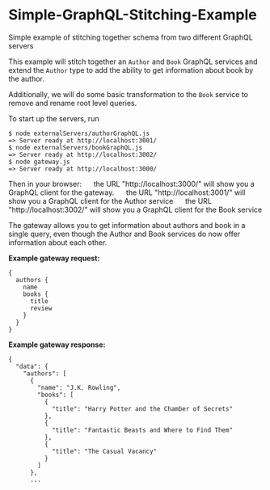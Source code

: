 # Simple-GraphQL-Stitching-Example
Simple example of stitching together schema from two different GraphQL servers

This example will stitch together an `Author` and `Book` GraphQL services
and extend the `Author` type to add the ability to get information about book by
the author.

Additionally, we will do some basic transformation to the `Book` service to remove and rename
root level queries.

To start up the servers, run
```
$ node externalServers/authorGraphQL.js
=> Server ready at http://localhost:3001/
$ node externalServers/bookGraphQL.js
=> Server ready at http://localhost:3002/
$ node gateway.js
=> Server ready at http://localhost:3000/
```

Then in your browser:
&nbsp;&nbsp;&nbsp;&nbsp; the URL "http://localhost:3000/" will show you a GraphQL client for the gateway.
&nbsp;&nbsp;&nbsp;&nbsp; the URL "http://localhost:3001/" will show you a GraphQL client for the Author service
&nbsp;&nbsp;&nbsp;&nbsp; the URL "http://localhost:3002/" will show you a GraphQL client for the Book service

The gateway allows you to get information about authors and book in a single query,
even though the Author and Book services do now offer information about each other.

**Example gateway request:**
```
{
  authors {
    name
    books {
      title
      review
    }
  }
}

```

**Example gateway response:**
```
{
  "data": {
    "authors": [
      {
        "name": "J.K. Rowling",
        "books": [
          {
            "title": "Harry Potter and the Chamber of Secrets"
          },
          {
            "title": "Fantastic Beasts and Where to Find Them"
          },
          {
            "title": "The Casual Vacancy"
          }
        ]
      },
      ...
```